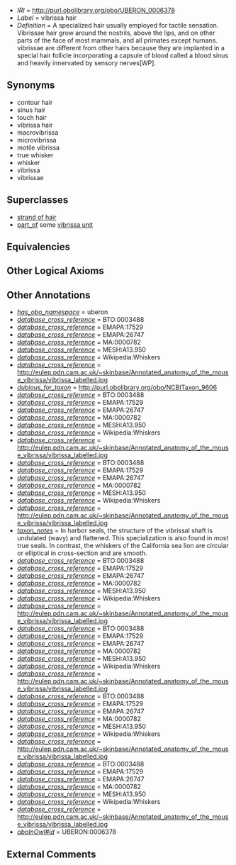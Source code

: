  * *IRI* = http://purl.obolibrary.org/obo/UBERON_0006378
 * *Label* = vibrissa hair
 * *Definition* = A specialized hair usually employed for tactile sensation. Vibrissae hair grow around the nostrils, above the lips, and on other parts of the face of most mammals, and all primates except humans. vibrissae are different from other hairs because they are implanted in a special hair follicle incorporating a capsule of blood called a blood sinus and heavily innervated by sensory nerves[WP].

## Synonyms

 * contour hair
 * sinus hair
 * touch hair
 * vibrissa hair
 * macrovibrissa
 * microvibrissa
 * motile vibrissa
 * true whisker
 * whisker
 * vibrissa
 * vibrissae

## Superclasses

 * [strand of hair](../../UBERON/37/UBERON_0001037.md)
 * [part_of](../../BFO/50/BFO_0000050.md) some [vibrissa unit](../../UBERON/33/UBERON_0011933.md)

## Equivalencies


## Other Logical Axioms


## Other Annotations

 * *[has_obo_namespace](../../ce/oboInOwl#hasOBONamespace.md)* = uberon
 * *[database_cross_reference](../../ef/oboInOwl#hasDbXref.md)* = BTO:0003488
 * *[database_cross_reference](../../ef/oboInOwl#hasDbXref.md)* = EMAPA:17529
 * *[database_cross_reference](../../ef/oboInOwl#hasDbXref.md)* = EMAPA:26747
 * *[database_cross_reference](../../ef/oboInOwl#hasDbXref.md)* = MA:0000782
 * *[database_cross_reference](../../ef/oboInOwl#hasDbXref.md)* = MESH:A13.950
 * *[database_cross_reference](../../ef/oboInOwl#hasDbXref.md)* = Wikipedia:Whiskers
 * *[database_cross_reference](../../ef/oboInOwl#hasDbXref.md)* = http://eulep.pdn.cam.ac.uk/~skinbase/Annotated_anatomy_of_the_mouse_vibrissa/vibrissa_labelled.jpg
 * *[dubious_for_taxon](../../core#dubious/on/core#dubious_for_taxon.md)* = http://purl.obolibrary.org/obo/NCBITaxon_9606
 * *[database_cross_reference](../../ef/oboInOwl#hasDbXref.md)* = BTO:0003488
 * *[database_cross_reference](../../ef/oboInOwl#hasDbXref.md)* = EMAPA:17529
 * *[database_cross_reference](../../ef/oboInOwl#hasDbXref.md)* = EMAPA:26747
 * *[database_cross_reference](../../ef/oboInOwl#hasDbXref.md)* = MA:0000782
 * *[database_cross_reference](../../ef/oboInOwl#hasDbXref.md)* = MESH:A13.950
 * *[database_cross_reference](../../ef/oboInOwl#hasDbXref.md)* = Wikipedia:Whiskers
 * *[database_cross_reference](../../ef/oboInOwl#hasDbXref.md)* = http://eulep.pdn.cam.ac.uk/~skinbase/Annotated_anatomy_of_the_mouse_vibrissa/vibrissa_labelled.jpg
 * *[database_cross_reference](../../ef/oboInOwl#hasDbXref.md)* = BTO:0003488
 * *[database_cross_reference](../../ef/oboInOwl#hasDbXref.md)* = EMAPA:17529
 * *[database_cross_reference](../../ef/oboInOwl#hasDbXref.md)* = EMAPA:26747
 * *[database_cross_reference](../../ef/oboInOwl#hasDbXref.md)* = MA:0000782
 * *[database_cross_reference](../../ef/oboInOwl#hasDbXref.md)* = MESH:A13.950
 * *[database_cross_reference](../../ef/oboInOwl#hasDbXref.md)* = Wikipedia:Whiskers
 * *[database_cross_reference](../../ef/oboInOwl#hasDbXref.md)* = http://eulep.pdn.cam.ac.uk/~skinbase/Annotated_anatomy_of_the_mouse_vibrissa/vibrissa_labelled.jpg
 * *[taxon_notes](../../UBPROP/08/UBPROP_0000008.md)* = In harbor seals, the structure of the vibrissal shaft is undulated (wavy) and flattened. This specialization is also found in most true seals. In contrast, the whiskers of the California sea lion are circular or elliptical in cross-section and are smooth.
 * *[database_cross_reference](../../ef/oboInOwl#hasDbXref.md)* = BTO:0003488
 * *[database_cross_reference](../../ef/oboInOwl#hasDbXref.md)* = EMAPA:17529
 * *[database_cross_reference](../../ef/oboInOwl#hasDbXref.md)* = EMAPA:26747
 * *[database_cross_reference](../../ef/oboInOwl#hasDbXref.md)* = MA:0000782
 * *[database_cross_reference](../../ef/oboInOwl#hasDbXref.md)* = MESH:A13.950
 * *[database_cross_reference](../../ef/oboInOwl#hasDbXref.md)* = Wikipedia:Whiskers
 * *[database_cross_reference](../../ef/oboInOwl#hasDbXref.md)* = http://eulep.pdn.cam.ac.uk/~skinbase/Annotated_anatomy_of_the_mouse_vibrissa/vibrissa_labelled.jpg
 * *[database_cross_reference](../../ef/oboInOwl#hasDbXref.md)* = BTO:0003488
 * *[database_cross_reference](../../ef/oboInOwl#hasDbXref.md)* = EMAPA:17529
 * *[database_cross_reference](../../ef/oboInOwl#hasDbXref.md)* = EMAPA:26747
 * *[database_cross_reference](../../ef/oboInOwl#hasDbXref.md)* = MA:0000782
 * *[database_cross_reference](../../ef/oboInOwl#hasDbXref.md)* = MESH:A13.950
 * *[database_cross_reference](../../ef/oboInOwl#hasDbXref.md)* = Wikipedia:Whiskers
 * *[database_cross_reference](../../ef/oboInOwl#hasDbXref.md)* = http://eulep.pdn.cam.ac.uk/~skinbase/Annotated_anatomy_of_the_mouse_vibrissa/vibrissa_labelled.jpg
 * *[database_cross_reference](../../ef/oboInOwl#hasDbXref.md)* = BTO:0003488
 * *[database_cross_reference](../../ef/oboInOwl#hasDbXref.md)* = EMAPA:17529
 * *[database_cross_reference](../../ef/oboInOwl#hasDbXref.md)* = EMAPA:26747
 * *[database_cross_reference](../../ef/oboInOwl#hasDbXref.md)* = MA:0000782
 * *[database_cross_reference](../../ef/oboInOwl#hasDbXref.md)* = MESH:A13.950
 * *[database_cross_reference](../../ef/oboInOwl#hasDbXref.md)* = Wikipedia:Whiskers
 * *[database_cross_reference](../../ef/oboInOwl#hasDbXref.md)* = http://eulep.pdn.cam.ac.uk/~skinbase/Annotated_anatomy_of_the_mouse_vibrissa/vibrissa_labelled.jpg
 * *[database_cross_reference](../../ef/oboInOwl#hasDbXref.md)* = BTO:0003488
 * *[database_cross_reference](../../ef/oboInOwl#hasDbXref.md)* = EMAPA:17529
 * *[database_cross_reference](../../ef/oboInOwl#hasDbXref.md)* = EMAPA:26747
 * *[database_cross_reference](../../ef/oboInOwl#hasDbXref.md)* = MA:0000782
 * *[database_cross_reference](../../ef/oboInOwl#hasDbXref.md)* = MESH:A13.950
 * *[database_cross_reference](../../ef/oboInOwl#hasDbXref.md)* = Wikipedia:Whiskers
 * *[database_cross_reference](../../ef/oboInOwl#hasDbXref.md)* = http://eulep.pdn.cam.ac.uk/~skinbase/Annotated_anatomy_of_the_mouse_vibrissa/vibrissa_labelled.jpg
 * *[oboInOwl#id](../../id/oboInOwl#id.md)* = UBERON:0006378

## External Comments

